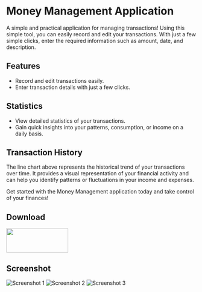 # Money Management Application

A simple and practical application for managing transactions! Using this simple tool, you can easily record and edit your transactions. With just a few simple clicks, enter the required information such as amount, date, and description.

## Features

- Record and edit transactions easily.
- Enter transaction details with just a few clicks.

## Statistics

- View detailed statistics of your transactions.
- Gain quick insights into your patterns, consumption, or income on a daily basis.

## Transaction History

The line chart above represents the historical trend of your transactions over time. It provides a visual representation of your financial activity and can help you identify patterns or fluctuations in your income and expenses.

Get started with the Money Management application today and take control of your finances!



## Download

<a href="https://myket.ir/app/com.amin.bakhshi.moneyapp?utm_source=search-ads-gift&utm_medium=cpc"><img src="https://myket.ir/core/images/logo/get-en.png"  width="164" height="64" /> </a>


## Screenshot

![Screenshot 1](https://s8.uupload.ir/files/1_nr8v.png)
![Screenshot 2](https://s8.uupload.ir/files/2_1yil.png)
![Screenshot 3](https://s8.uupload.ir/files/3_j3hb.png)



